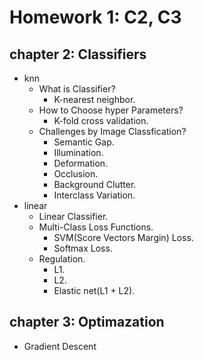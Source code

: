 # Homework 1: C2, C3

## chapter 2: Classifiers

- knn
    - What is Classifier?
        - K-nearest neighbor. 
    - How to Choose hyper Parameters?
        - K-fold cross validation. 
    - Challenges by Image Classfication?
        - Semantic Gap. 
        - Illumination. 
        - Deformation. 
        - Occlusion. 
        - Background Clutter. 
        - Interclass Variation. 
- linear
    - Linear Classifier.
    - Multi-Class Loss Functions.
        - SVM(Score Vectors Margin) Loss.
        - Softmax Loss.
    - Regulation. 
        - L1.
        - L2.
        - Elastic net(L1 + L2).

## chapter 3: Optimazation

- Gradient Descent
